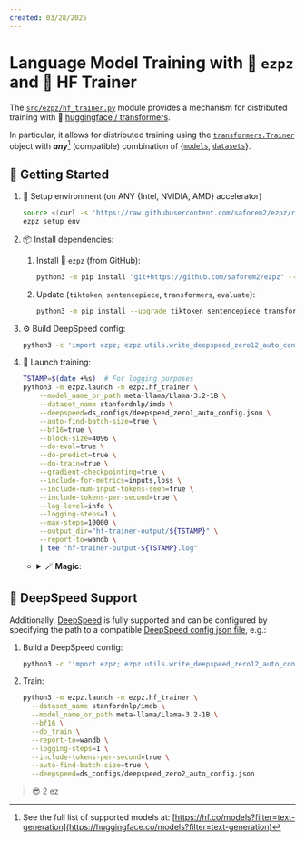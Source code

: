 ```yaml
---
created: 03/28/2025
---
```


# Language Model Training with 🍋 `ezpz` and 🤗 HF Trainer

The
[`src/ezpz/hf_trainer.py`](https://github.com/saforem2/ezpz/blob/main/src/ezpz/hf_trainer.py)
module provides a mechanism for distributed training with 🤗 [huggingface /
transformers](https://github.com/huggingface/transformers).

In particular, it allows for distributed training using the
[`transformers.Trainer`](https://huggingface.co/docs/transformers/main/en/main_classes/trainer#transformers.Trainer)
object with **_any_**[^any] (compatible) combination of
{[`models`](https://huggingface.co/models),
[`datasets`](https://huggingface.co/datasets)}.

[^any]:
    See the full list of supported models at:
    [https://hf.co/models?filter=text-generation](https://huggingface.co/models?filter=text-generation)

## 🐣 Getting Started

1. 🏡 Setup environment (on ANY {Intel, NVIDIA, AMD} accelerator)

    ```bash
    source <(curl -s 'https://raw.githubusercontent.com/saforem2/ezpz/refs/heads/main/src/ezpz/bin/utils.sh')
    ezpz_setup_env
    ```

1. 📦 Install dependencies:

   1. Install 🍋 `ezpz` (from GitHub):

      ```bash
      python3 -m pip install "git+https://github.com/saforem2/ezpz" --require-virtualenv
      ```

    1. Update {`tiktoken`, `sentencepiece`, `transformers`, `evaluate`}:

        ```bash
        python3 -m pip install --upgrade tiktoken sentencepiece transformers evaluate
        ```

1. ⚙️ Build DeepSpeed config:

    ```bash
    python3 -c 'import ezpz; ezpz.utils.write_deepspeed_zero12_auto_config(zero_stage=1)'
    ```

1. 🚀 Launch training:

    ```bash
    TSTAMP=$(date +%s)  # For logging purposes
    python3 -m ezpz.launch -m ezpz.hf_trainer \
        --model_name_or_path meta-llama/Llama-3.2-1B \
        --dataset_name stanfordnlp/imdb \
        --deepspeed=ds_configs/deepspeed_zero1_auto_config.json \
        --auto-find-batch-size=true \
        --bf16=true \
        --block-size=4096 \
        --do-eval=true \
        --do-predict=true \
        --do-train=true \
        --gradient-checkpointing=true \
        --include-for-metrics=inputs,loss \
        --include-num-input-tokens-seen=true \
        --include-tokens-per-second=true \
        --log-level=info \
        --logging-steps=1 \
        --max-steps=10000 \
        --output_dir="hf-trainer-output/${TSTAMP}" \
        --report-to=wandb \
        | tee "hf-trainer-output-${TSTAMP}.log"
    ```

    - <details closed><summary>🪄 <b>Magic</b>:</summary>

        Behind the scenes, this will 🪄 _automagically_
        determine the specifics of the running job, and use this information to
        construct (and subsequently run) the appropriate:

        ```bash
        mpiexec <mpi-args> $(which python3) <cmd-to-launch>
        ```

        across all of our available accelerators.

        - <details closed><summary>➕ <b>Tip</b>:</summary>

            Call:

            ```bash
            python3 -m ezpz.hf_trainer --help
            ```

            to see the full list of supported arguments.

            In particular, _**any**_ `transformers.TrainingArguments` _should_ be supported.

        </details>

    </details>


## 🚀 DeepSpeed Support

Additionally, [DeepSpeed](https://github.com/deepspeedai/deepspeed) is fully
supported and can be configured by specifying the path to a compatible
[DeepSpeed config json file](https://www.deepspeed.ai/docs/config-json/), e.g.:

1. Build a DeepSpeed config:

   ```bash
   python3 -c 'import ezpz; ezpz.utils.write_deepspeed_zero12_auto_config(zero_stage=2)'
   ```

2. Train:

   ```bash
   python3 -m ezpz.launch -m ezpz.hf_trainer \
     --dataset_name stanfordnlp/imdb \
     --model_name_or_path meta-llama/Llama-3.2-1B \
     --bf16 \
     --do_train \
     --report-to=wandb \
     --logging-steps=1 \
     --include-tokens-per-second=true \
     --auto-find-batch-size=true \
     --deepspeed=ds_configs/deepspeed_zero2_auto_config.json
   ```

> 😎 2 ez
